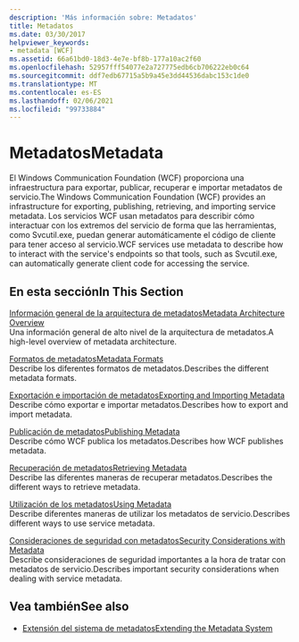 ```yaml
---
description: 'Más información sobre: Metadatos'
title: Metadatos
ms.date: 03/30/2017
helpviewer_keywords:
- metadata [WCF]
ms.assetid: 66a61bd0-18d3-4e7e-bf8b-177a10ac2f60
ms.openlocfilehash: 52957fff54077e2a727775edb6cb706222eb0c64
ms.sourcegitcommit: ddf7edb67715a5b9a45e3dd44536dabc153c1de0
ms.translationtype: MT
ms.contentlocale: es-ES
ms.lasthandoff: 02/06/2021
ms.locfileid: "99733884"
---
```

# <a name="metadata"></a><span data-ttu-id="18a7d-103">Metadatos</span><span class="sxs-lookup"><span data-stu-id="18a7d-103">Metadata</span></span>

<span data-ttu-id="18a7d-104">El Windows Communication Foundation (WCF) proporciona una infraestructura para exportar, publicar, recuperar e importar metadatos de servicio.</span><span class="sxs-lookup"><span data-stu-id="18a7d-104">The Windows Communication Foundation (WCF) provides an infrastructure for exporting, publishing, retrieving, and importing service metadata.</span></span> <span data-ttu-id="18a7d-105">Los servicios WCF usan metadatos para describir cómo interactuar con los extremos del servicio de forma que las herramientas, como Svcutil.exe, puedan generar automáticamente el código de cliente para tener acceso al servicio.</span><span class="sxs-lookup"><span data-stu-id="18a7d-105">WCF services use metadata to describe how to interact with the service's endpoints so that tools, such as Svcutil.exe, can automatically generate client code for accessing the service.</span></span>  
  
## <a name="in-this-section"></a><span data-ttu-id="18a7d-106">En esta sección</span><span class="sxs-lookup"><span data-stu-id="18a7d-106">In This Section</span></span>  

 [<span data-ttu-id="18a7d-107">Información general de la arquitectura de metadatos</span><span class="sxs-lookup"><span data-stu-id="18a7d-107">Metadata Architecture Overview</span></span>](metadata-architecture-overview.md)  
 <span data-ttu-id="18a7d-108">Una información general de alto nivel de la arquitectura de metadatos.</span><span class="sxs-lookup"><span data-stu-id="18a7d-108">A high-level overview of metadata architecture.</span></span>  
  
 [<span data-ttu-id="18a7d-109">Formatos de metadatos</span><span class="sxs-lookup"><span data-stu-id="18a7d-109">Metadata Formats</span></span>](metadata-formats.md)  
 <span data-ttu-id="18a7d-110">Describe los diferentes formatos de metadatos.</span><span class="sxs-lookup"><span data-stu-id="18a7d-110">Describes the different metadata formats.</span></span>  
  
 [<span data-ttu-id="18a7d-111">Exportación e importación de metadatos</span><span class="sxs-lookup"><span data-stu-id="18a7d-111">Exporting and Importing Metadata</span></span>](exporting-and-importing-metadata.md)  
 <span data-ttu-id="18a7d-112">Describe cómo exportar e importar metadatos.</span><span class="sxs-lookup"><span data-stu-id="18a7d-112">Describes how to export and import metadata.</span></span>  
  
 [<span data-ttu-id="18a7d-113">Publicación de metadatos</span><span class="sxs-lookup"><span data-stu-id="18a7d-113">Publishing Metadata</span></span>](publishing-metadata.md)  
 <span data-ttu-id="18a7d-114">Describe cómo WCF publica los metadatos.</span><span class="sxs-lookup"><span data-stu-id="18a7d-114">Describes how WCF publishes metadata.</span></span>  
  
 [<span data-ttu-id="18a7d-115">Recuperación de metadatos</span><span class="sxs-lookup"><span data-stu-id="18a7d-115">Retrieving Metadata</span></span>](retrieving-metadata.md)  
 <span data-ttu-id="18a7d-116">Describe las diferentes maneras de recuperar metadatos.</span><span class="sxs-lookup"><span data-stu-id="18a7d-116">Describes the different ways to retrieve metadata.</span></span>  
  
 [<span data-ttu-id="18a7d-117">Utilización de los metadatos</span><span class="sxs-lookup"><span data-stu-id="18a7d-117">Using Metadata</span></span>](using-metadata.md)  
 <span data-ttu-id="18a7d-118">Describe diferentes maneras de utilizar los metadatos de servicio.</span><span class="sxs-lookup"><span data-stu-id="18a7d-118">Describes different ways to use service metadata.</span></span>  
  
 [<span data-ttu-id="18a7d-119">Consideraciones de seguridad con metadatos</span><span class="sxs-lookup"><span data-stu-id="18a7d-119">Security Considerations with Metadata</span></span>](security-considerations-with-metadata.md)  
 <span data-ttu-id="18a7d-120">Describe consideraciones de seguridad importantes a la hora de tratar con metadatos de servicio.</span><span class="sxs-lookup"><span data-stu-id="18a7d-120">Describes important security considerations when dealing with service metadata.</span></span>  
  
## <a name="see-also"></a><span data-ttu-id="18a7d-121">Vea también</span><span class="sxs-lookup"><span data-stu-id="18a7d-121">See also</span></span>

- [<span data-ttu-id="18a7d-122">Extensión del sistema de metadatos</span><span class="sxs-lookup"><span data-stu-id="18a7d-122">Extending the Metadata System</span></span>](../extending/extending-the-metadata-system.md)
